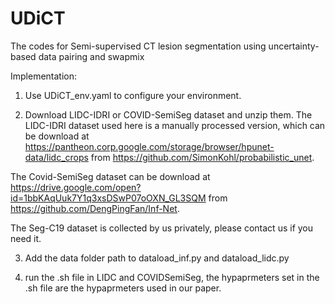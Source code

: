 # UDiCT
The codes for Semi-supervised CT lesion segmentation using uncertainty-based data pairing and swapmix




Implementation:

1. Use UDiCT_env.yaml to configure your environment.

2. Download LIDC-IDRI or COVID-SemiSeg dataset and unzip them.
  The LIDC-IDRI dataset used here is a manually processed version, which can be download at https://pantheon.corp.google.com/storage/browser/hpunet-data/lidc_crops from https://github.com/SimonKohl/probabilistic_unet.

  The Covid-SemiSeg dataset can be download at https://drive.google.com/open?id=1bbKAqUuk7Y1q3xsDSwP07oOXN_GL3SQM from https://github.com/DengPingFan/Inf-Net.

  The Seg-C19 dataset is collected by us privately, please contact us if you need it.
  
3. Add the data folder path to dataload_inf.py and dataload_lidc.py

4. run the .sh file in LIDC and COVIDSemiSeg, the hypaprmeters set in the .sh file are the hypaprmeters used in our paper.
